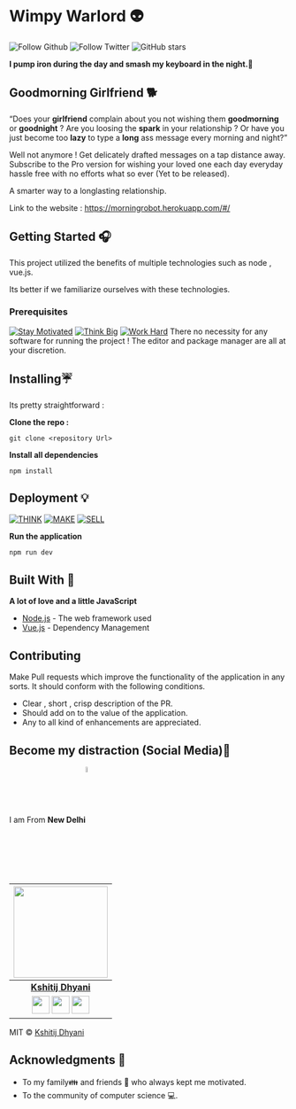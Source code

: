 # Wimpy Warlord 👽
![Follow Github](https://img.shields.io/github/followers/wimpywarlord?color=%2317202A&label=Follow%20wimpywarlord&logo=github&style=for-the-badge) ![Follow Twitter](https://img.shields.io/twitter/follow/kshitij_dhyani?color=%2317202A&label=Follow%20kshitij_dhyani&logo=twitter&style=for-the-badge) ![GitHub stars](https://img.shields.io/github/stars/wimpywarlord/Github_readme_template?color=%2317202A&label=STARS%20%F0%9F%8C%9F&logo=github&style=for-the-badge) 

**I pump iron during the day and smash my keyboard in the night.🐙** 

## Goodmorning Girlfriend 🐕

“Does your **girlfriend** complain about you not wishing them **goodmorning** or **goodnight** ? Are you loosing the **spark** in your relationship ? Or have you just become too **lazy** to type a **long** ass message every morning and night?”  
  
Well not anymore ! Get delicately drafted messages on a tap distance away. Subscribe to the Pro version for wishing your loved one each day everyday hassle free with no efforts what so ever (Yet to be released).  
  
A smarter way to a longlasting relationship.

Link to the website : https://morningrobot.herokuapp.com/#/

## Getting Started 🎧

This project utilized the benefits of multiple technologies such as node , vue.js.

Its better if we familiarize ourselves with these technologies. 

### Prerequisites
[![Stay Motivated](https://img.shields.io/badge/Stay-Motivated-teal.svg?style=for-the-badge)](https://www.instagram.com/kshitij_dhyani/) [![Think Big](https://img.shields.io/badge/Think-Big-orange.svg?style=for-the-badge)](https://www.linkedin.com/in/kshitijdhyani/) [![Work Hard](https://img.shields.io/badge/Work-Hard-blue.svg?style=for-the-badge)](https://github.com/wimpywarlord)
There no necessity for any software for running the project ! The editor and package manager are all at your discretion. 

## Installing☔

Its pretty straightforward :

**Clone the repo :** 
```
git clone <repository Url>
```

**Install all dependencies** 
```
npm install
```

## Deployment 💡
[![THINK](https://img.shields.io/badge/Stay-Motivated-teal.svg?style=for-the-badge)](https://github.com/wimpywarlord/Mess_It_Up) [![MAKE](https://img.shields.io/badge/Think-Big-orange.svg?style=for-the-badge)](https://www.linkedin.com/in/kshitijdhyani/) [![SELL](https://img.shields.io/badge/Work-Hard-blue.svg?style=for-the-badge)](https://github.com/wimpywarlord)

**Run the application** 
```
npm run dev
```

## Built With 🎯
**A lot of love and a little JavaScript**

* [Node.js](https://nodejs.org/en/) - The web framework used
* [Vue.js](https://vuejs.org/) - Dependency Management

## Contributing 

Make Pull requests which improve the functionality of the application in any sorts. It should conform with the following conditions. 
* Clear , short , crisp description of the PR. 
* Should add on to the value of the application.
* Any to all kind of enhancements are appreciated. 

## Become my distraction (Social Media)🏅
I am From **New Delhi**<img align="center" src="https://image.flaticon.com/icons/svg/2924/2924814.svg" alt="drawing" width="5%"/>


|                                                                                     <a href="https://github.com/wimpywarlord"><img src="https://i.ibb.co/JCdtj0v/Whats-App-Image-2020-05-18-at-9-41-11-PM.jpg" width=170px height=165px /></a>                                                                                         |
| :------------------------------------------------------------------------------------------------------------------------------------------------------------------------------------------------------------------------------------------------------------------------------------------------------------------------------------------: |
|                                                                                                                                        **[Kshitij Dhyani](https://avatars0.githubusercontent.com/u/41532804?s=460&u=b5b9022dc4dc061a63574b6376a9fc23d3dbf695&v=4)**                                                                                                                                        |
| <a href="https://twitter.com/kshitij_dhyani"><img src="https://raw.githubusercontent.com/vinitshahdeo/Water-Monitoring-System/master/assets/twitter.png" width="32px" height="32px"></a> <a href="https://www.facebook.com/kshitij.dhyani.3"><img src="https://raw.githubusercontent.com/vinitshahdeo/Water-Monitoring-System/master/assets/facebook.png" width="32px" height="32px"></a> <a href="www.linkedin.com/in/kshitijdhyani/"><img src="https://raw.githubusercontent.com/vinitshahdeo/Water-Monitoring-System/master/assets/linkedin.png" width="32px" height="32px"></a> |## License

MIT © [Kshitij Dhyani](https://github.com/wimpywarlord)

## Acknowledgments 💖

* To my family👪  and friends 👫 who always kept me motivated.
* To the community of computer science 💻.

